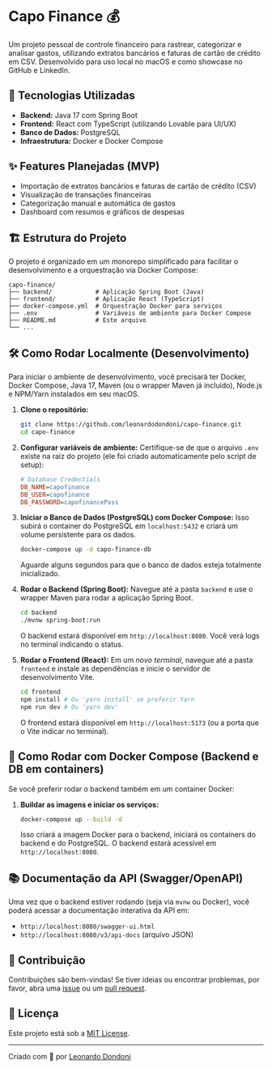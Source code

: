 # Capo Finance 💰

Um projeto pessoal de controle financeiro para rastrear, categorizar e analisar gastos, utilizando extratos bancários e faturas de cartão de crédito em CSV. Desenvolvido para uso local no macOS e como showcase no GitHub e LinkedIn.

## 🚀 Tecnologias Utilizadas

*   **Backend:** Java 17 com Spring Boot
*   **Frontend:** React com TypeScript (utilizando Lovable para UI/UX)
*   **Banco de Dados:** PostgreSQL
*   **Infraestrutura:** Docker e Docker Compose

## ✨ Features Planejadas (MVP)

*   Importação de extratos bancários e faturas de cartão de crédito (CSV)
*   Visualização de transações financeiras
*   Categorização manual e automática de gastos
*   Dashboard com resumos e gráficos de despesas

## 🏗️ Estrutura do Projeto

O projeto é organizado em um monorepo simplificado para facilitar o desenvolvimento e a orquestração via Docker Compose:

```
capo-finance/
├── backend/            # Aplicação Spring Boot (Java)
├── frontend/           # Aplicação React (TypeScript)
├── docker-compose.yml  # Orquestração Docker para serviços
├── .env                # Variáveis de ambiente para Docker Compose
├── README.md           # Este arquivo
└── ...
```

## 🛠️ Como Rodar Localmente (Desenvolvimento)

Para iniciar o ambiente de desenvolvimento, você precisará ter Docker, Docker Compose, Java 17, Maven (ou o wrapper Maven já incluído), Node.js e NPM/Yarn instalados em seu macOS.

1.  **Clone o repositório:**
    ```bash
    git clone https://github.com/leonardodondoni/capo-finance.git
    cd capo-finance
    ```

2.  **Configurar variáveis de ambiente:**
    Certifique-se de que o arquivo `.env` existe na raiz do projeto (ele foi criado automaticamente pelo script de setup):
    ```ini
    # Database Credentials
    DB_NAME=capofinance
    DB_USER=capofinance
    DB_PASSWORD=capofinancePass
    ```

3.  **Iniciar o Banco de Dados (PostgreSQL) com Docker Compose:**
    Isso subirá o container do PostgreSQL em `localhost:5432` e criará um volume persistente para os dados.
    ```bash
    docker-compose up -d capo-finance-db
    ```
    Aguarde alguns segundos para que o banco de dados esteja totalmente inicializado.

4.  **Rodar o Backend (Spring Boot):**
    Navegue até a pasta `backend` e use o wrapper Maven para rodar a aplicação Spring Boot.
    ```bash
    cd backend
    ./mvnw spring-boot:run
    ```
    O backend estará disponível em `http://localhost:8080`. Você verá logs no terminal indicando o status.

5.  **Rodar o Frontend (React):**
    Em um *novo terminal*, navegue até a pasta `frontend` e instale as dependências e inicie o servidor de desenvolvimento Vite.
    ```bash
    cd frontend
    npm install # Ou 'yarn install' se preferir Yarn
    npm run dev # Ou 'yarn dev'
    ```
    O frontend estará disponível em `http://localhost:5173` (ou a porta que o Vite indicar no terminal).

## 🐳 Como Rodar com Docker Compose (Backend e DB em containers)

Se você preferir rodar o backend também em um container Docker:

1.  **Buildar as imagens e iniciar os serviços:**
    ```bash
    docker-compose up --build -d
    ```
    Isso criará a imagem Docker para o backend, iniciará os containers do backend e do PostgreSQL.
    O backend estará acessível em `http://localhost:8080`.

## 📚 Documentação da API (Swagger/OpenAPI)

Uma vez que o backend estiver rodando (seja via `mvnw` ou Docker), você poderá acessar a documentação interativa da API em:
*   `http://localhost:8080/swagger-ui.html`
*   `http://localhost:8080/v3/api-docs` (arquivo JSON)

## 🤝 Contribuição

Contribuições são bem-vindas! Se tiver ideias ou encontrar problemas, por favor, abra uma [issue](https://github.com/leonardodondoni/capo-finance/issues) ou um [pull request](https://github.com/leonardodondoni/capo-finance/pulls).

## 📄 Licença

Este projeto está sob a [MIT License](LICENSE).

---
Criado com 💖 por [Leonardo Dondoni](https://www.linkedin.com/in/leonardodondoni/)

